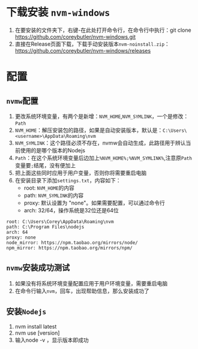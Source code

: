 # 下载安装 `nvm-windows`

1. 在要安装的文件夹下，右键-在此处打开命令行，在命令行中执行：git clone https://github.com/coreybutler/nvm-windows.git
1. 直接在Release页面下载，下载手动安装版本`nvm-noinstall.zip`：https://github.com/coreybutler/nvm-windows/releases

# 配置

## `nvmw`配置

1. 更改系统环境变量，有两个是新增：`NVM_HOME`,`NVM_SYMLINK`，一个是修改：`Path`
1. `NVM_HOME`：解压安装包的路径，如果是自动安装版本，默认是：`C:\Users\<username>\AppData\Roaming\nvm`
1. `NVM_SYMLINK`：这个路径必须不存在，nvmw会自动生成，此路径用于辨认当前使用的是哪个版本的Nodejs
1. `Path`：在这个系统环境变量后边加上`%NVM_HOME%;%NVM_SYMLINK%`,注意原`Path`变量要`;`结尾，没有便加上
1. 把上面这些同时应用于用户变量，否则你将需要重启电脑
1. 在安装目录下添加`settings.txt`，内容如下：
    * root: `NVM_HOME`的内容
    * path: `NVM_SYMLINK`的内容
    * proxy: 默认设置为 "none"。如果需要配置，可以通过命令行
    * arch: 32/64，操作系统是32位还是64位
  
```
root: C:\Users\Corey\AppData\Roaming\nvm
path: C:\Program Files\nodejs
arch: 64
proxy: none
node_mirror: https://npm.taobao.org/mirrors/node/
npm_mirror: https://npm.taobao.org/mirrors/npm/
```
## `nvmw`安装成功测试

1. 如果没有将系统环境变量配置应用于用户环境变量，需要重启电脑
1. 在命令行输入`nvm`，回车，出现帮助信息，那么安装成功了

## 安装`Nodejs`

1. nvm install latest
1. nvm use [version]
1. 输入node -v ，显示版本即成功
